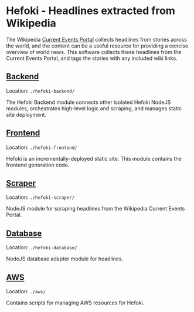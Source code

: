 # Hefoki - Headlines extracted from Wikipedia

The Wikipedia [Current Events Portal](https://en.wikipedia.org/wiki/Portal:Current_events)
collects headlines from stories across the world, and the content can be a
useful resource for providing a concise overview of world news. This software
collects these headlines from the Current Events Portal, and tags the stories
with any included wiki links.

## [Backend](https://github.com/GilchristTech/hefoki/tree/master/hefoki-backend)

Location: `./hefoki-backend/`

The Hefoki Backend module connects other isolated Hefoki NodeJS modules,
orchestrates high-level logic and scraping, and manages static site deployment.

## [Frontend](https://github.com/GilchristTech/hefoki/tree/master/hefoki-frontend)

Location: `./hefoki-frontend/`

Hefoki is an incrementally-deployed static site. This module contains the frontend
generation code.

## [Scraper](https://github.com/GilchristTech/hefoki/tree/master/hefoki-scraper)

Location: `./hefoki-scraper/`

NodeJS module for scraping headlines from the Wikipedia Current Events Portal.

## [Database](https://github.com/GilchristTech/hefoki/tree/master/hefoki-database)

Location: `./hefoki-database/`

NodeJS database adapter module for headlines.

## [AWS](https://github.com/GilchristTech/hefoki/tree/master/aws)

Location: `./aws/`

Contains scripts for managing AWS resources for Hefoki.
